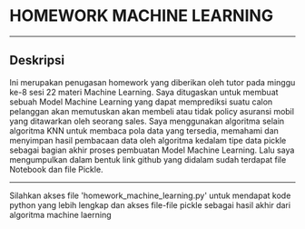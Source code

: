 <h1>HOMEWORK MACHINE LEARNING</h1>

<hr>

<h2>Deskripsi</h2>
<p>
  Ini merupakan penugasan homework yang diberikan oleh tutor pada minggu ke-8 sesi 22 materi Machine Learning. Saya ditugaskan untuk membuat sebuah Model Machine Learning yang dapat memprediksi suatu calon pelanggan akan memutuskan akan membeli atau tidak policy asuransi mobil yang ditawarkan oleh seorang sales. Saya menggunakan algoritma selain algoritma KNN untuk membaca pola data yang tersedia, memahami dan menyimpan hasil pembacaan data oleh algoritma kedalam tipe data pickle sebagai bagian akhir proses pembuatan Model Machine Learning. Lalu saya mengumpulkan dalam bentuk link github yang didalam sudah terdapat file Notebook dan file Pickle.
</p>

<hr>

Silahkan akses file 'homework_machine_learning.py' untuk mendapat kode python yang lebih lengkap dan akses file-file pickle sebagai hasil akhir dari algoritma machine laerning

